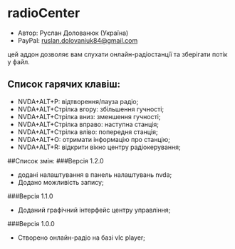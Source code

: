 # radioCenter

* Автор: Руслан Долованюк (Україна)
* PayPal: ruslan.dolovaniuk84@gmail.com

цей аддон дозволяє вам слухати онлайн-радіостанції та зберігати потік у файл.


## Список гарячих клавіш:
* NVDA+ALT+P: відтворення/пауза радіо;
* NVDA+ALT+Стрілка вгору: збільшення гучності;
* NVDA+ALT+Стрілка вниз: зменшення гучності;
* NVDA+ALT+Стрілка вправо: наступна станція;
* NVDA+ALT+Стрілка вліво: попередня станція;
* NVDA+ALT+O: отримати інформацію про станцію;
* NVDA+ALT+R: відкрити вікно центру радіокерування;

##Список змін:
###Версія 1.2.0
* додані налаштування в панель налаштувань nvda;
* Додано можливість запису;

###Версія 1.1.0
* Доданий графічний інтерфейс центру управління;

###Версія 1.0.0
* Створено онлайн-радіо на базі vlc player;
